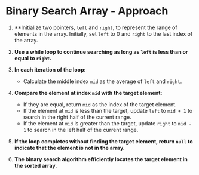 # Binary Search Array - Approach

1. **Initialize two pointers, `left` and `right`, to represent the range of elements in the array. Initially, set `left` to 0 and `right` to the last index of the array.

2. **Use a while loop to continue searching as long as `left` is less than or equal to `right`.**

3. **In each iteration of the loop:**
   - Calculate the middle index `mid` as the average of `left` and `right`.

4. **Compare the element at index `mid` with the target element:**
   - If they are equal, return `mid` as the index of the target element.
   - If the element at `mid` is less than the target, update `left` to `mid + 1` to search in the right half of the current range.
   - If the element at `mid` is greater than the target, update `right` to `mid - 1` to search in the left half of the current range.

5. **If the loop completes without finding the target element, return `null` to indicate that the element is not in the array.**

6. **The binary search algorithm efficiently locates the target element in the sorted array.**
